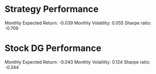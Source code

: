 # Strategy Performance
Monthly Expected Return: -0.039
Monthly Volatility: 0.055
Sharpe ratio: -0.709
# Stock DG Performance
Monthly Expected Return: -0.043
Monthly Volatility: 0.124
Sharpe ratio: -0.344
